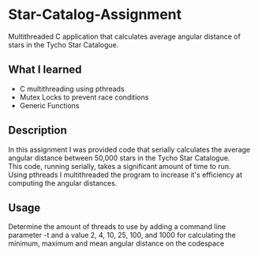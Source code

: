# Star-Catalog-Assignment
Multithreaded C application that calculates average angular distance of stars in the Tycho Star Catalogue.

## What I learned
- C multithreading using pthreads  
- Mutex Locks to prevent race conditions
- Generic Functions  

## Description
In this assignment I was provided code that serially calculates the average angular distance between 50,000 stars in the Tycho Star Catalogue.  
This code, running serially, takes a significant amount of time to run.  
Using pthreads I multithreaded the program to increase it's efficiency at computing the angular distances.  

## Usage
Determine the amount of threads to use by adding a command line parameter -t and a value 2, 4, 10, 25, 100, and 1000 for calculating the minimum, maximum and mean angular distance on the codespace